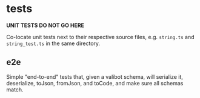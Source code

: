 # tests

**UNIT TESTS DO NOT GO HERE**

Co-locate unit tests next to their respective source files, e.g. `string.ts` and
`string_test.ts` in the same directory.

## e2e

Simple "end-to-end" tests that, given a valibot schema, will serialize it,
deserialize, toJson, fromJson, and toCode, and make sure all schemas match.
